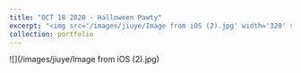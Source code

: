 ```yaml
---
title: "OCT 18 2020 - Halloween Pawty"
excerpt: "<img src='/images/jiuye/Image from iOS (2).jpg' width='320' style='float:left'><img src='/images/jiuye/Image from iOS (3).jpg' width='330' style='float:left'><img src='/images/jiuye/Facetune_18-10-2020-17-24-51.JPG' width='250' style='float:right'>"
collection: portfolio
---
```


![](/images/jiuye/Image from iOS (2).jpg)
